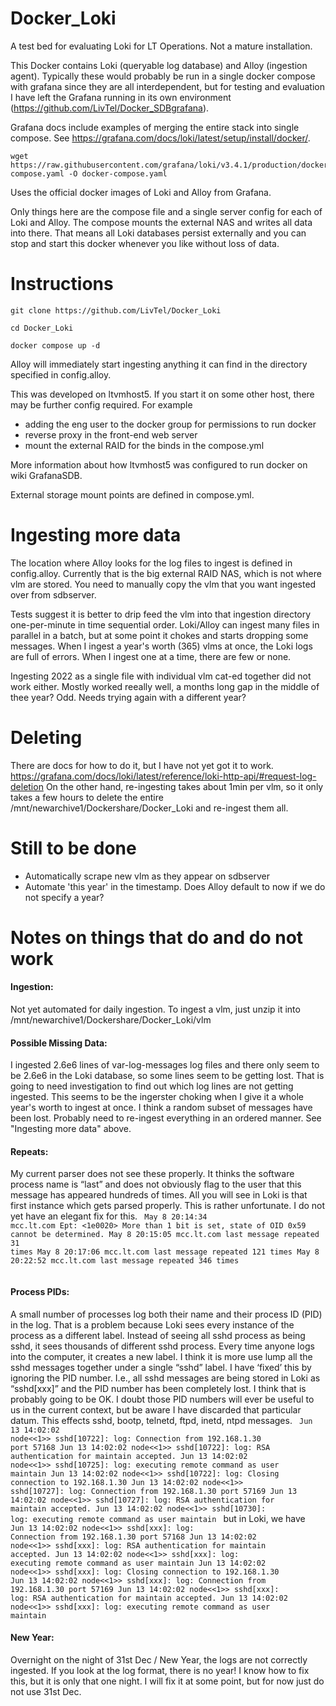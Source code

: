# Docker_Loki

A test bed for evaluating Loki for LT Operations. Not a mature installation.

This Docker contains Loki (queryable log database) and Alloy (ingestion agent). Typically these would probably be run in a single docker compose with grafana since they are all interdependent, but for testing and evaluation I have left the Grafana running in its own environment (https://github.com/LivTel/Docker_SDBgrafana).

Grafana docs include examples of merging the entire stack into single compose. See https://grafana.com/docs/loki/latest/setup/install/docker/.
```
wget https://raw.githubusercontent.com/grafana/loki/v3.4.1/production/docker-compose.yaml -O docker-compose.yaml
```

Uses the official docker images of Loki and Alloy from Grafana.

Only things here are the compose file and a single server config for each of Loki and Alloy. The compose mounts the external NAS and writes all data into there. That means all Loki databases persist externally and you can stop and start this docker whenever you like without loss of data.


# Instructions

``git clone https://github.com/LivTel/Docker_Loki``

``cd Docker_Loki``

``docker compose up -d``

Alloy will immediately start ingesting anything it can find in the directory specified in config.alloy.

This was developed on ltvmhost5. If you start it on some other host, there may be further config required.
For example
* adding the eng user to the docker group for permissions to run docker
* reverse proxy in the front-end web server
* mount the external RAID for the binds in the compose.yml

More information about how ltvmhost5 was configured to run docker on wiki GrafanaSDB.

External storage mount points are defined in compose.yml.

# Ingesting more data
The location where Alloy looks for the log files to ingest is defined in config.alloy. Currently that is the big external RAID NAS, which is not where vlm are stored. You need to manually copy the vlm that you want ingested over from sdbserver.

Tests suggest it is better to drip feed the vlm into that ingestion directory one-per-minute in time sequential order. Loki/Alloy can ingest many files in parallel in a batch, but at some point it chokes and starts dropping some messages. When I ingest a year's worth (365) vlms at once, the Loki logs are full of errors. When I ingest one at a time, there are few or none.

Ingesting 2022 as a single file with individual vlm cat-ed together did not work either. Mostly worked reeally well, a months long gap in the middle of thee year? Odd. Needs trying again with a different year?

# Deleting
There are docs for how to do it, but I have not yet got it to work. https://grafana.com/docs/loki/latest/reference/loki-http-api/#request-log-deletion
On the other hand, re-ingesting takes about 1min per vlm, so it only takes a few hours to delete the entire /mnt/newarchive1/Dockershare/Docker_Loki and re-ingest them all.
 
# Still to be done
* Automatically scrape new vlm as they appear on sdbserver
* Automate 'this year' in the timestamp. Does Alloy default to now if we do not specify a year?


# Notes on things that do and do not work

#### Ingestion:
Not yet automated for daily ingestion. To ingest a vlm, just unzip it into /mnt/newarchive1/Dockershare/Docker_Loki/vlm

#### Possible Missing Data:
I ingested 2.6e6 lines of var-log-messages log files and there only seem to be 2.6e6 in the Loki database, so some lines seem to be getting lost. That is going to need investigation to find out which log lines are not getting ingested. This seems to be the ingerster choking when I give it a whole year's worth to ingest at once. I think a random subset of messages have been lost. Probably need to re-ingest everything in an ordered manner. See "Ingesting more data" above.

#### Repeats:
My current parser does not see these properly. It thinks the software process name is “last” and does not obviously flag to the user that this message has appeared hundreds of times. All you will see in Loki is that first instance which gets parsed properly. This is rather unfortunate. I do not yet have an elegant fix for this.
<code>
May  8 20:14:34 mcc.lt.com Ept: <1e0020> More than 1 bit is set, state of OID 0x59 cannot be determined.
May  8 20:15:05 mcc.lt.com last message repeated 31 times
May  8 20:17:06 mcc.lt.com last message repeated 121 times
May  8 20:22:52 mcc.lt.com last message repeated 346 times            
</code>

#### Process PIDs:
A small number of processes log both their name and their process ID (PID) in the log. That is a problem because Loki sees every instance of the process as a different label. Instead of seeing all sshd process as being sshd, it sees thousands of different sshd process. Every time anyone logs into the computer, it creates a new label. I think it is more use lump all the sshd messages together under a single “sshd” label. I have ‘fixed’ this by ignoring the PID number. I.e., all sshd messages are being stored in Loki as “sshd[xxx]” and the PID number has been completely lost. I think that is probably going to be OK. I doubt those PID numbers will ever be useful to us in the current context, but be aware I have discarded that particular datum. This effects sshd, bootp, telnetd, ftpd, inetd, ntpd messages.
<code>
Jun 13 14:02:02 node<<1>> sshd[10722]: log: Connection from 192.168.1.30 port 57168
Jun 13 14:02:02 node<<1>> sshd[10722]: log: RSA authentication for maintain accepted.
Jun 13 14:02:02 node<<1>> sshd[10725]: log: executing remote command as user maintain
Jun 13 14:02:02 node<<1>> sshd[10722]: log: Closing connection to 192.168.1.30
Jun 13 14:02:02 node<<1>> sshd[10727]: log: Connection from 192.168.1.30 port 57169
Jun 13 14:02:02 node<<1>> sshd[10727]: log: RSA authentication for maintain accepted.
Jun 13 14:02:02 node<<1>> sshd[10730]: log: executing remote command as user maintain
</code>
but in Loki, we have
<code>
Jun 13 14:02:02 node<<1>> sshd[xxx]: log: Connection from 192.168.1.30 port 57168
Jun 13 14:02:02 node<<1>> sshd[xxx]: log: RSA authentication for maintain accepted.
Jun 13 14:02:02 node<<1>> sshd[xxx]: log: executing remote command as user maintain
Jun 13 14:02:02 node<<1>> sshd[xxx]: log: Closing connection to 192.168.1.30
Jun 13 14:02:02 node<<1>> sshd[xxx]: log: Connection from 192.168.1.30 port 57169
Jun 13 14:02:02 node<<1>> sshd[xxx]: log: RSA authentication for maintain accepted.
Jun 13 14:02:02 node<<1>> sshd[xxx]: log: executing remote command as user maintain
</code>

#### New Year:
Overnight on the night of 31st Dec / New Year, the logs are not correctly ingested. If you look at the log format, there is no year! I know how to fix this, but it is only that one night. I will fix it at some point, but for now just do not use 31st Dec.
